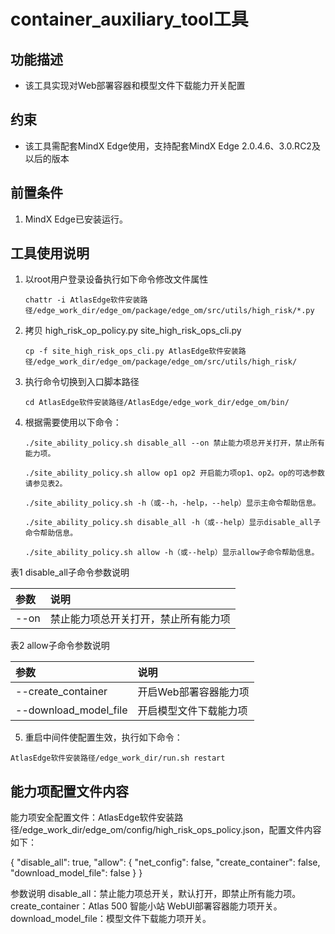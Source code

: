 # container_auxiliary_tool工具

## 功能描述
- 该工具实现对Web部署容器和模型文件下载能力开关配置

## 约束
- 该工具需配套MindX Edge使用，支持配套MindX Edge 2.0.4.6、3.0.RC2及以后的版本

## 前置条件
1. MindX Edge已安装运行。

## 工具使用说明
1. 以root用户登录设备执行如下命令修改文件属性

    ```chattr -i AtlasEdge软件安装路径/edge_work_dir/edge_om/package/edge_om/src/utils/high_risk/*.py```

2. 拷贝 high_risk_op_policy.py site_high_risk_ops_cli.py

    ```cp -f site_high_risk_ops_cli.py AtlasEdge软件安装路径/edge_work_dir/edge_om/package/edge_om/src/utils/high_risk/ ```

3. 执行命令切换到入口脚本路径

    ```cd AtlasEdge软件安装路径/AtlasEdge/edge_work_dir/edge_om/bin/```

4. 根据需要使用以下命令：

    ```./site_ability_policy.sh disable_all --on 禁止能力项总开关打开，禁止所有能力项。```

    ```./site_ability_policy.sh allow op1 op2 开启能力项op1、op2。op的可选参数请参见表2。```

    ```./site_ability_policy.sh -h（或--h，-help，--help）显示主命令帮助信息。```

    ```./site_ability_policy.sh disable_all -h（或--help）显示disable_all子命令帮助信息。```

    ```./site_ability_policy.sh allow -h（或--help）显示allow子命令帮助信息。```


表1  disable_all子命令参数说明

| 参数   | 说明                 |
|:-----|:-------------------|
| --on | 禁止能力项总开关打开，禁止所有能力项 |


表2 allow子命令参数说明

| 参数                    | 说明           |
|:----------------------|:-------------|
| --create_container    | 开启Web部署容器能力项 |
| --download_model_file | 开启模型文件下载能力项  |

5. 重启中间件使配置生效，执行如下命令：
```
AtlasEdge软件安装路径/edge_work_dir/run.sh restart
```

## 能力项配置文件内容
能力项安全配置文件：AtlasEdge软件安装路径/edge_work_dir/edge_om/config/high_risk_ops_policy.json，配置文件内容如下：

{
    "disable_all": true,
    "allow": {
        "net_config": false,
        "create_container": false,
        "download_model_file": false
    }
}

参数说明
disable_all：禁止能力项总开关，默认打开，即禁止所有能力项。
create_container：Atlas 500 智能小站 WebUI部署容器能力项开关。
download_model_file：模型文件下载能力项开关。